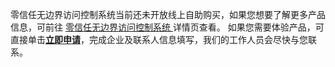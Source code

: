 零信任无边界访问控制系统当前还未开放线上自助购买，如果您想要了解更多产品信息，可前往 [零信任无边界访问控制系统 ](https://cloud.tencent.com/product/ioa) 详情页查看。 
如果您需要体验产品，可直接单击[**立即申请**](https://cloud.tencent.com/apply/p/pn61pdevw)，完成企业及联系人信息填写，我们的工作人员会尽快与您联系。  
